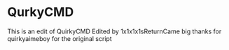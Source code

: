 # QurkyCMD
This is an edit of QuirkyCMD
Edited by 1x1x1x1sReturnCame
big thanks for quirkyaimeboy for the original script
